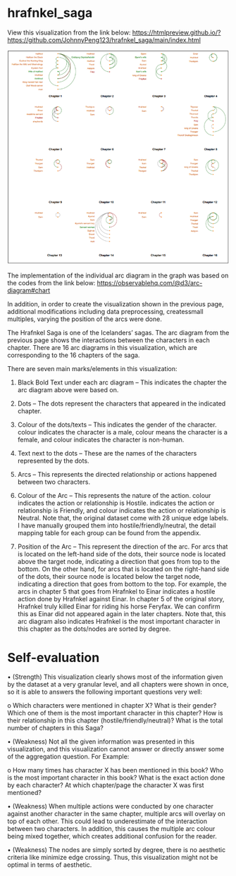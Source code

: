 # hrafnkel_saga
View this visualization from the link below:
https://htmlpreview.github.io/?https://github.com/JohnnyPeng123/hrafnkel_saga/main/index.html

![alt text](https://github.com/JohnnyPeng123/hrafnkel_saga/blob/main/screen-shot.PNG?raw=true)

The implementation of the individual arc diagram in the graph was based on the codes from the link below:
https://observablehq.com/@d3/arc-diagram#chart

In addition, in order to create the visualization shown in the previous page, additional modifications including data preprocessing, createssmall multiples, varying the position of the arcs were done. 

The Hrafnkel Saga is one of the Icelanders’ sagas. The arc diagram from the previous page shows the interactions between
the characters in each chapter. There are 16 arc diagrams in this visualization, which are corresponding to the 16 chapters
of the saga.

There are seven main marks/elements in this visualization:
1. Black Bold Text under each arc diagram – This indicates the chapter the arc diagram above were based on.

2. Dots – The dots represent the characters that appeared in the indicated chapter.

3. Colour of the dots/texts – This indicates the gender of the character. colour indicates the character is a
male, colour means the character is a female, and colour indicates the character is non-human.

4. Text next to the dots – These are the names of the characters represented by the dots.

5. Arcs – This represents the directed relationship or actions happened between two characters.

6. Colour of the Arc – This represents the nature of the action. colour indicates the action or relationship is
Hostile. indicates the action or relationship is Friendly, and colour indicates the action or relationship
is Neutral. Note that, the original dataset come with 28 unique edge labels. I have manually grouped them into
hostile/friendly/neutral, the detail mapping table for each group can be found from the appendix.

7. Position of the Arc – This represent the direction of the arc. For arcs that is located on the left-hand side of the
dots, their source node is located above the target node, indicating a direction that goes from top to the bottom.
On the other hand, for arcs that is located on the right-hand side of the dots, their source node is located below
the target node, indicating a direction that goes from bottom to the top.
For example, the arcs in chapter 5 that goes from Hrafnkel to Einar indicates a hostile action done by Hrafnkel against
Einar. In chapter 5 of the original story, Hrafnkel truly killed Einar for riding his horse Feryfax. We can confirm this as Einar
did not appeared again in the later chapters. Note that, this arc diagram also indicates Hrafnkel is the most important
character in this chapter as the dots/nodes are sorted by degree.

# Self-evaluation

• (Strength) This visualization clearly shows most of the information given by the dataset at a very granular level,
and all chapters were shown in once, so it is able to answers the following important questions very well:

o Which characters were mentioned in chapter X? What is their gender? Which one of them is the most
important character in this chapter? How is their relationship in this chapter (hostile/friendly/neutral)?
What is the total number of chapters in this Saga?

• (Weakness) Not all the given information was presented in this visualization, and this visualization cannot answer
or directly answer some of the aggregation question. For Example:

o How many times has character X has been mentioned in this book? Who is the most important character
in this book? What is the exact action done by each character? At which chapter/page the character X
was first mentioned?

• (Weakness) When multiple actions were conducted by one character against another character in the same
chapter, multiple arcs will overlay on top of each other. This could lead to underestimate of the interaction
between two characters. In addition, this causes the multiple arc colour being mixed together, which creates
additional confusion for the reader.

• (Weakness) The nodes are simply sorted by degree, there is no aesthetic criteria like minimize edge crossing. Thus,
this visualization might not be optimal in terms of aesthetic.
